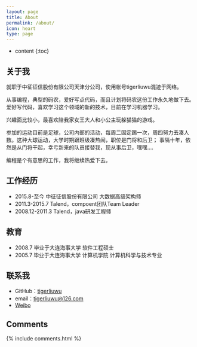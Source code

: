 ```yaml
---
layout: page
title: About
permalink: /about/
icon: heart
type: page
---
```


* content
{:toc}

## 关于我

就职于中征征信股份有限公司天津分公司，使用帐号tigerliuwu混迹于网络。

从事编程，典型的码农，爱好写点代码，而且计划将码农这份工作永久地做下去。
爱好写代码，喜欢学习这个领域的新的技术，目前在学习机器学习。

兴趣面比较小，最喜欢陪我家女王大人和小公主玩躲猫猫的游戏。

参加的运动目前是足球，公司内部的活动，每周二固定踢一次，周四努力去凑人数。这种大球运动，大学时期跟班级凑热闹，职位是门将和后卫；
事隔十年，依然是从门将干起，幸亏新来的队员接替我，现从事后卫，嘿嘿....

编程是个有意思的工作，我将继续热爱下去。

## 工作经历

* 2015.8-至今 中征征信股份有限公司 大数据高级架构师
* 2011.3-2015.7 Talend，compoent团队Team Leader
* 2008.12-2011.3 Talend，java研发工程师

## 教育

* 2008.7 毕业于大连海事大学 软件工程硕士
* 2005.7 毕业于大连海事大学 计算机学院 计算机科学与技术专业

## 联系我

* GitHub：[tigerliuwu](https://github.com/tigerliuwu)
* email：tigerliuwu@126.com
* [Weibo](http://weibo.com/2913464617)

## Comments

{% include comments.html %}

